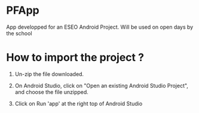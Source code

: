 # PFApp
App developped for an ESEO Android Project. Will be used on open days by the school

# How to import the project ? 

1. Un-zip the file downloaded. 

2. On Android Studio, click on "Open an existing Android Studio Project", and choose the file unzipped.

3. Click on Run 'app' at the right top of Android Studio
